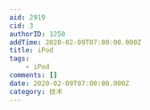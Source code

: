 ```yaml
---
aid: 2919
cid: 3
authorID: 1250
addTime: 2020-02-09T07:00:00.000Z
title: iPod
tags:
    - iPod
comments: []
date: 2020-02-09T07:00:00.000Z
category: 技术
---
```



